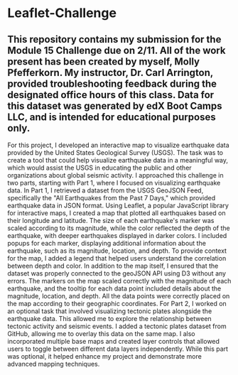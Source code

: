 # Leaflet-Challenge
This repository contains my submission for the Module 15 Challenge due on 2/11. All of the work present has been created by myself, Molly Pfefferkorn. My instructor, Dr. Carl Arrington, provided troubleshooting feedback during the designated office hours of this class. Data for this dataset was generated by edX Boot Camps LLC, and is intended for educational purposes only.
-----------------
For this project, I developed an interactive map to visualize earthquake data provided by the United States Geological Survey (USGS). The task was to create a tool that could help visualize earthquake data in a meaningful way, which would assist the USGS in educating the public and other organizations about global seismic activity. I approached this challenge in two parts, starting with Part 1, where I focused on visualizing earthquake data.
In Part 1, I retrieved a dataset from the USGS GeoJSON Feed, specifically the "All Earthquakes from the Past 7 Days," which provided earthquake data in JSON format. Using Leaflet, a popular JavaScript library for interactive maps, I created a map that plotted all earthquakes based on their longitude and latitude. The size of each earthquake's marker was scaled according to its magnitude, while the color reflected the depth of the earthquake, with deeper earthquakes displayed in darker colors. I included popups for each marker, displaying additional information about the earthquake, such as its magnitude, location, and depth. To provide context for the map, I added a legend that helped users understand the correlation between depth and color.
In addition to the map itself, I ensured that the dataset was properly connected to the geoJSON API using D3 without any errors. The markers on the map scaled correctly with the magnitude of each earthquake, and the tooltip for each data point included details about the magnitude, location, and depth. All the data points were correctly placed on the map according to their geographic coordinates.
For Part 2, I worked on an optional task that involved visualizing tectonic plates alongside the earthquake data. This allowed me to explore the relationship between tectonic activity and seismic events. I added a tectonic plates dataset from GitHub, allowing me to overlay this data on the same map. I also incorporated multiple base maps and created layer controls that allowed users to toggle between different data layers independently. While this part was optional, it helped enhance my project and demonstrate more advanced mapping techniques.

